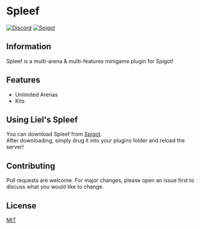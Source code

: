# Spleef

[![Discord](https://img.shields.io/discord/416652224505184276?color=%235865F2&label=Join%20My%20Discord)](https://discord.gg/NzgBrqR)
[![Spigot](https://img.shields.io/badge/dynamic/json?color=yellow&label=Check%20it%20on%20Spigot&query=downloads&suffix=%20Downloads&url=https%3A%2F%2Fapi.spiget.org%2Fv2%2Fresources%2F74019)](https://www.spigotmc.org/resources/74019/)

## Information

Spleef is a multi-arena & multi-features minigame plugin for Spigot!

## Features
* Unlimited Arenas
* Kits

## Using Liel's Spleef
You can download Spleef from [Spigot](https://www.spigotmc.org/resources/spleef.74019/).
<br>After downloading, simply drug it into your plugins folder and reload the server!

## Contributing
Pull requests are welcome. For major changes, please open an issue first to discuss what you would like to change.

## License
[MIT](https://choosealicense.com/licenses/mit/)
